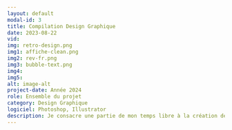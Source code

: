 ```yaml
---
layout: default
modal-id: 3
title: Compilation Design Graphique
date: 2023-08-22
vid: 
img: retro-design.png
img1: affiche-clean.png
img2: rev-fr.png
img3: bubble-text.png
img4: 
img5: 
alt: image-alt
project-date: Année 2024
role: Ensemble du projet
category: Design Graphique
logiciel: Photoshop, Illustrator
description: Je consacre une partie de mon temps libre à la création de designs graphiques. C'est pour moi une manière d'explorer ma créativité et de tester de nouvelles techniques et styles sans les contraintes d'un projet. Voici quelques exemples de mes travaux personnels que j'ai réalisés par pur plaisir et passion pour le design.
---
```

